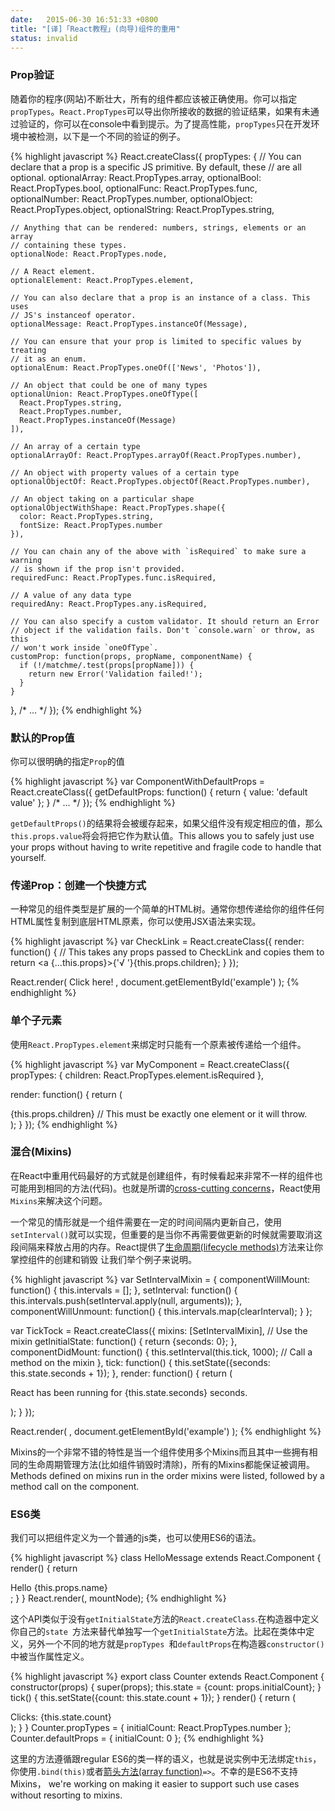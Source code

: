 ```yaml
---
date:   2015-06-30 16:51:33 +0800
title: "[译]「React教程」(向导)组件的重用"
status: invalid 
---
```


### Prop验证

随着你的程序(网站)不断壮大，所有的组件都应该被正确使用。你可以指定```propTypes```。```React.PropTypes```可以导出你所接收的数据的验证结果，如果有未通过验证的，你可以在console中看到提示。为了提高性能，```propTypes```只在开发环境中被检测，以下是一个不同的验证的例子。

{% highlight javascript %}
React.createClass({
  propTypes: {
    // You can declare that a prop is a specific JS primitive. By default, these
    // are all optional.
    optionalArray: React.PropTypes.array,
    optionalBool: React.PropTypes.bool,
    optionalFunc: React.PropTypes.func,
    optionalNumber: React.PropTypes.number,
    optionalObject: React.PropTypes.object,
    optionalString: React.PropTypes.string,

    // Anything that can be rendered: numbers, strings, elements or an array
    // containing these types.
    optionalNode: React.PropTypes.node,

    // A React element.
    optionalElement: React.PropTypes.element,

    // You can also declare that a prop is an instance of a class. This uses
    // JS's instanceof operator.
    optionalMessage: React.PropTypes.instanceOf(Message),

    // You can ensure that your prop is limited to specific values by treating
    // it as an enum.
    optionalEnum: React.PropTypes.oneOf(['News', 'Photos']),

    // An object that could be one of many types
    optionalUnion: React.PropTypes.oneOfType([
      React.PropTypes.string,
      React.PropTypes.number,
      React.PropTypes.instanceOf(Message)
    ]),

    // An array of a certain type
    optionalArrayOf: React.PropTypes.arrayOf(React.PropTypes.number),

    // An object with property values of a certain type
    optionalObjectOf: React.PropTypes.objectOf(React.PropTypes.number),

    // An object taking on a particular shape
    optionalObjectWithShape: React.PropTypes.shape({
      color: React.PropTypes.string,
      fontSize: React.PropTypes.number
    }),

    // You can chain any of the above with `isRequired` to make sure a warning
    // is shown if the prop isn't provided.
    requiredFunc: React.PropTypes.func.isRequired,

    // A value of any data type
    requiredAny: React.PropTypes.any.isRequired,

    // You can also specify a custom validator. It should return an Error
    // object if the validation fails. Don't `console.warn` or throw, as this
    // won't work inside `oneOfType`.
    customProp: function(props, propName, componentName) {
      if (!/matchme/.test(props[propName])) {
        return new Error('Validation failed!');
      }
    }
  },
  /* ... */
});
{% endhighlight %}

### 默认的Prop值

你可以很明确的指定```Prop```的值

{% highlight javascript %}
var ComponentWithDefaultProps = React.createClass({
  getDefaultProps: function() {
    return {
      value: 'default value'
    };
  }
  /* ... */
});
{% endhighlight %}

```getDefaultProps()```的结果将会被缓存起来，如果父组件没有规定相应的值，那么```this.props.value```将会将把它作为默认值。This allows you to safely just use your props without having to write repetitive and fragile code to handle that yourself.

### 传递Prop：创建一个快捷方式

一种常见的组件类型是扩展的一个简单的HTML树。通常你想传递给你的组件任何HTML属性复制到底层HTML原素，你可以使用JSX语法来实现。

{% highlight javascript %}
var CheckLink = React.createClass({
  render: function() {
    // This takes any props passed to CheckLink and copies them to <a>
    return <a {...this.props}>{'√ '}{this.props.children}</a>;
  }
});

React.render(
  <CheckLink href="/checked.html">
    Click here!
  </CheckLink>,
  document.getElementById('example')
);
{% endhighlight %}

### 单个子元素

使用```React.PropTypes.element```来绑定时只能有一个原素被传递给一个组件。

{% highlight javascript %}
var MyComponent = React.createClass({
  propTypes: {
    children: React.PropTypes.element.isRequired
  },

  render: function() {
    return (
      <div>
        {this.props.children} // This must be exactly one element or it will throw.
      </div>
    );
  }
});
{% endhighlight %}

### 混合(Mixins)

在React中重用代码最好的方式就是创建组件，有时候看起来非常不一样的组件也可能用到相同的方法(代码)。也就是所谓的[cross-cutting concerns](https://en.wikipedia.org/wiki/Cross-cutting_concern)，React使用```Mixins```来解决这个问题。

一个常见的情形就是一个组件需要在一定的时间间隔内更新自己，使用```setInterval()```就可以实现，但重要的是当你不再需要做更新的时候就需要取消这段间隔来释放占用的内存。React提供了[生命周期(lifecycle methods)]()方法来让你掌控组件的创建和销毁
让我们举个例子来说明。

{% highlight javascript %}
var SetIntervalMixin = {
  componentWillMount: function() {
    this.intervals = [];
  },
  setInterval: function() {
    this.intervals.push(setInterval.apply(null, arguments));
  },
  componentWillUnmount: function() {
    this.intervals.map(clearInterval);
  }
};

var TickTock = React.createClass({
  mixins: [SetIntervalMixin], // Use the mixin
  getInitialState: function() {
    return {seconds: 0};
  },
  componentDidMount: function() {
    this.setInterval(this.tick, 1000); // Call a method on the mixin
  },
  tick: function() {
    this.setState({seconds: this.state.seconds + 1});
  },
  render: function() {
    return (
      <p>
        React has been running for {this.state.seconds} seconds.
      </p>
    );
  }
});

React.render(
  <TickTock />,
  document.getElementById('example')
);
{% endhighlight %}

Mixins的一个非常不错的特性是当一个组件使用多个Mixins而且其中一些拥有相同的生命周期管理方法(比如组件销毁时清除)，所有的Mixins都能保证被调用。Methods defined on mixins run in the order mixins were listed, followed by a method call on the component.

### ES6类

我们可以把组件定义为一个普通的js类，也可以使用ES6的语法。

{% highlight javascript %}
class HelloMessage extends React.Component {
  render() {
    return <div>Hello {this.props.name}</div>;
  }
}
React.render(<HelloMessage name="Sebastian" />, mountNode);
{% endhighlight %}

这个API类似于没有```getInitialState```方法的```React.createClass```.在构造器中定义你自己的```state ```方法来替代单独写一个```getInitialState```方法。比起在类体中定义，另外一个不同的地方就是```propTypes ```和```defaultProps```在构造器```constructor()```中被当作属性定义。

{% highlight javascript %}
export class Counter extends React.Component {
  constructor(props) {
    super(props);
    this.state = {count: props.initialCount};
  }
  tick() {
    this.setState({count: this.state.count + 1});
  }
  render() {
    return (
      <div onClick={this.tick.bind(this)}>
        Clicks: {this.state.count}
      </div>
    );
  }
}
Counter.propTypes = { initialCount: React.PropTypes.number };
Counter.defaultProps = { initialCount: 0 };
{% endhighlight %}

这里的方法遵循跟regular ES6的类一样的语义，也就是说实例中无法绑定```this```，你使用```.bind(this)```或者[箭头方法(array function)]()```=>```。不幸的是ES6不支持Mixins， we're working on making it easier to support such use cases without resorting to mixins.